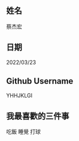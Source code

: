 姓名
----
蔡杰宏

日期
----
2022/03/23

Github Username
---------------
YHHJKLGI

我最喜歡的三件事
---------------
吃飯 睡覺 打球